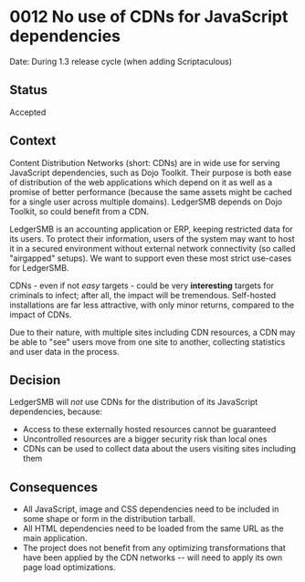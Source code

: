 # 0012 No use of CDNs for JavaScript dependencies

Date: During 1.3 release cycle (when adding Scriptaculous)

## Status

Accepted

## Context

Content Distribution Networks (short: CDNs) are in wide use for serving
JavaScript dependencies, such as Dojo Toolkit.  Their purpose is both
ease of distribution of the web applications which depend on it as well
as a promise of better performance (because the same assets might be
cached for a single user across multiple domains). LedgerSMB depends on
Dojo Toolkit, so could benefit from a CDN.

LedgerSMB is an accounting application or ERP, keeping restricted data
for its users.  To protect their information, users of the system may
want to host it in a secured environment without external network
connectivity (so called "airgapped" setups).  We want to support even
these most strict use-cases for LedgerSMB.

CDNs - even if not *easy* targets - could be very **interesting** targets
for criminals to infect; after all, the impact will be tremendous.
Self-hosted installations are far less attractive, with only minor
returns, compared to the impact of CDNs.

Due to their nature, with multiple sites including CDN resources, a
CDN may be able to "see" users move from one site to another, collecting
statistics and user data in the process.

## Decision

LedgerSMB will *not* use CDNs for the distribution of its JavaScript
dependencies, because:

 * Access to these externally hosted resources cannot be guaranteed
 * Uncontrolled resources are a bigger security risk than local ones
 * CDNs can be used to collect data about the users visiting sites
   including them

## Consequences

- All JavaScript, image and CSS dependencies need to be included in
  some shape or form in the distribution tarball.
- All HTML dependencies need to be loaded from the same URL as the
  main application.
- The project does not benefit from any optimizing transformations that
  have been applied by the CDN networks -- will need to apply its
  own page load optimizations.
